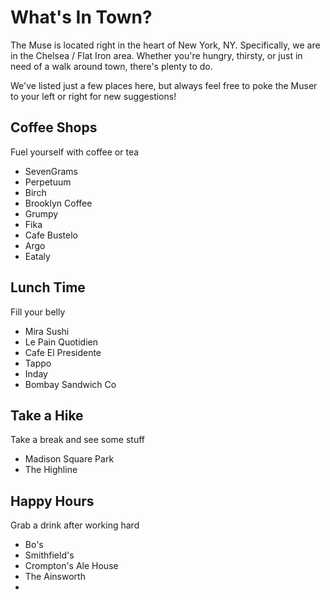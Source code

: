 # What's In Town?

The Muse is located right in the heart of New York, NY.  Specifically, we are in the Chelsea / Flat Iron area.  Whether you're hungry, thirsty, or just in need of a walk around town, there's plenty to do.

We've listed just a few places here, but always feel free to poke the Muser to your left or right for new suggestions!


## Coffee Shops
Fuel yourself with coffee or tea
* SevenGrams
* Perpetuum
* Birch
* Brooklyn Coffee
* Grumpy
* Fika
* Cafe Bustelo
* Argo
* Eataly




## Lunch Time
Fill your belly
* Mira Sushi
* Le Pain Quotidien
* Cafe El Presidente
* Tappo
* Inday
* Bombay Sandwich Co


## Take a Hike
Take a break and see some stuff
* Madison Square Park
* The Highline



## Happy Hours
Grab a drink after working hard
* Bo's
* Smithfield's
* Crompton's Ale House
* The Ainsworth
* 








